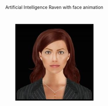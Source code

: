 <p style="text-align: center">Artificial Intelligence Raven with face animation</p>
 
<br>
<p align="center">
  <img src="avatar.jpg">
</p>
